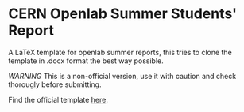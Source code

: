CERN Openlab Summer Students' Report
====================

A LaTeX template for openlab summer reports, this tries to clone the template in .docx format the best way possible.

*WARNING*
This is a non-official version, use it with caution and check thorougly before submitting.

Find the official template [here](http://openlab.web.cern.ch/sites/openlab.web.cern.ch/files/CERNopenlabSummerStudentReportTemplate_2014.docx).
